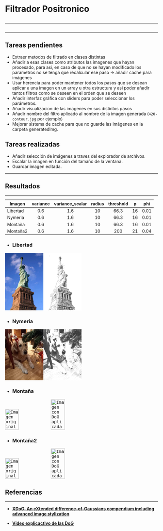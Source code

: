 Filtrador Positronico
======

## 

------

## 

------

## Tareas pendientes

* Extraer metodos de filtrado en clases distintas
* Añadir a esas clases como atributos las imagenes que hayan procesado, para asi, en caso de que no se hayan modificado los parametros no se tenga que recalcular ese paso -> añadir cache para imágenes
* Usar herencia para poder mantener todos los pasos que se desean aplicar a una imagen en un array u otra estructura y asi poder añadir tantos filtros como se deseen en el orden que se deseen 
* Añadir interfaz gráfica con sliders para poder seleccionar los parámetros.
* Añadir visualizacion de las imagenes en sus distintos pasos
* Añadir nombre del filtro aplicado al nombre de la imagen generada (`420-contour.jpg` por ejemplo)
* Mejorar sistema de cache para que no guarde las imágenes en la carpeta generatedImg.


## Tareas realizadas
* Añadir selección de imágenes a traves del explorador de archivos.
* Escalar la imagen en función del tamaño de la ventana.
* Guardar imagen editada.


------

## Resultados

------

| Imagen        | variance      | variance_scalar   |  radius   | threshold | p     | phi   |
| ------------- |:-------------:| :-------------:   | :-----:   | :------:  |:-----:|:----: |
| Libertad        | 0.6           |1.6                |10         | 66.3      |  16    |  0.01    |
| Nymeria         | 0.6           |   1.6             |   10      |   66.3    |  16    |  0.01   |
| Montaña       | 0.6           |    1.6            |   10      |   66.3    |  16    |  0.01    |
| Montaña2       | 0.6           |    1.6            |   10      |   200    |  21    |  0.04    |

* ### Libertad

<kbd><img src="exampleImg/LibertadG2.jpg" title="Imagen original" width="25%" height="25%"></kbd><kbd><img src="exampleImg/LibertadDoG.jpg" title="Imagen con DoG aplicada" width="25%" height="25%"></kbd>

* ### Nymeria
<kbd><img src="exampleImg/NymeriaG2.jpg" title="Imagen original" width="25%" height="25%"></kbd><kbd><img src="exampleImg/NymeriaDoG.jpg" title="Imagen con DoG aplicada" width="25%" height="25%"></kbd>

* ### Montaña
<kbd><img src="exampleImg/MontañaG2.jpg" title="Imagen original" width="30%" height="30%"></kbd><kbd><img src="exampleImg/MontañaDoG.jpg" title="Imagen con DoG aplicada" width="30%" height="30%"></kbd>
* ### Montaña2
<kbd><img src="exampleImg/MontañaG2.jpg" title="Imagen original" width="30%" height="30%"></kbd><kbd><img src="exampleImg/Montaña2DoG.jpg" title="Imagen con DoG aplicada" width="30%" height="30%"></kbd>
 


## Referencias

------

* [**XDoG: An eXtended difference-of-Gaussians compendium
including advanced image stylization**](https://users.cs.northwestern.edu/~sco590/winnemoeller-cag2012.pdf)  

* [**Video explicactivo de las DoG**](https://www.youtube.com/watch?v=5EuYKEvugLU&ab_channel=Acerola)


